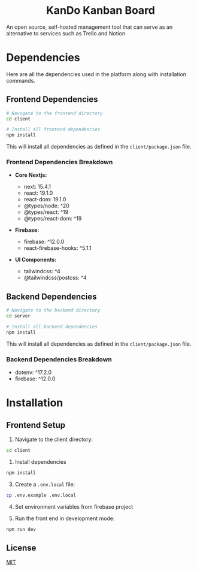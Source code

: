 <h1 align="center">KanDo Kanban Board</h1>

An open source, self-hosted management tool that can serve as an alternative to services such as Trello and Notion

# Dependencies

Here are all the dependencies used in the platform along with installation commands.

## Frontend Dependencies

```bash
# Navigate to the frontend directory
cd client

# Install all frontend dependencies
npm install 
```

This will install all dependencies as defined in the `client/package.json` file.

### Frontend Dependencies Breakdown

- **Core Nextjs:**
    - next: 15.4.1
    - react: 19.1.0
    - react-dom: 19.1.0
    - @types/node: ^20
    - @types/react: ^19
    - @types/react-dom: ^19
    
- **Firebase:**
    - firebase: ^12.0.0
    - react-firebase-hooks: ^5.1.1

- **UI Components:**
    - tailwindcss: ^4
    - @tailwindcss/postcss: ^4

## Backend Dependencies

```bash
# Navigate to the backend directory
cd server

# Install all backend dependencies
npm install 
```

This will install all dependencies as defined in the `client/package.json` file.

### Backend Dependencies Breakdown

- dotenv: ^17.2.0
- firebase: ^12.0.0

# Installation

## Frontend Setup

1. Navigate to the client directory:
```bash
cd client
```

1. Install dependencies
```bash
npm install
```

3. Create a `.env.local` file:
```bash
cp .env.example .env.local
```

4. Set environment variables from firebase project

5. Run the front end in development mode:
```bash
npm run dev
```

## License

[MIT](https://choosealicense.com/licenses/mit/)